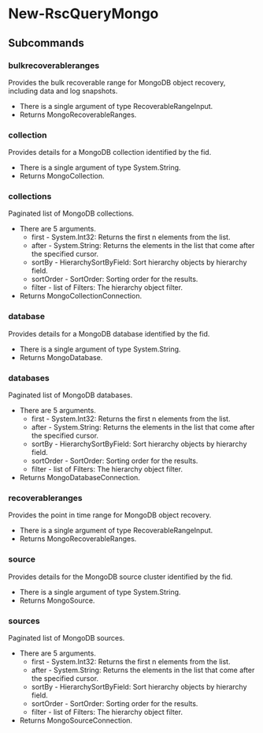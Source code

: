 # New-RscQueryMongo
## Subcommands
### bulkrecoverableranges
Provides the bulk recoverable range for MongoDB object recovery, including data and log snapshots.

- There is a single argument of type RecoverableRangeInput.
- Returns MongoRecoverableRanges.
### collection
Provides details for a MongoDB collection identified by the fid.

- There is a single argument of type System.String.
- Returns MongoCollection.
### collections
Paginated list of MongoDB collections.

- There are 5 arguments.
    - first - System.Int32: Returns the first n elements from the list.
    - after - System.String: Returns the elements in the list that come after the specified cursor.
    - sortBy - HierarchySortByField: Sort hierarchy objects by hierarchy field.
    - sortOrder - SortOrder: Sorting order for the results.
    - filter - list of Filters: The hierarchy object filter.
- Returns MongoCollectionConnection.
### database
Provides details for a MongoDB database identified by the fid.

- There is a single argument of type System.String.
- Returns MongoDatabase.
### databases
Paginated list of MongoDB databases.

- There are 5 arguments.
    - first - System.Int32: Returns the first n elements from the list.
    - after - System.String: Returns the elements in the list that come after the specified cursor.
    - sortBy - HierarchySortByField: Sort hierarchy objects by hierarchy field.
    - sortOrder - SortOrder: Sorting order for the results.
    - filter - list of Filters: The hierarchy object filter.
- Returns MongoDatabaseConnection.
### recoverableranges
Provides the point in time range for MongoDB object recovery.

- There is a single argument of type RecoverableRangeInput.
- Returns MongoRecoverableRanges.
### source
Provides details for the MongoDB source cluster identified by the fid.

- There is a single argument of type System.String.
- Returns MongoSource.
### sources
Paginated list of MongoDB sources.

- There are 5 arguments.
    - first - System.Int32: Returns the first n elements from the list.
    - after - System.String: Returns the elements in the list that come after the specified cursor.
    - sortBy - HierarchySortByField: Sort hierarchy objects by hierarchy field.
    - sortOrder - SortOrder: Sorting order for the results.
    - filter - list of Filters: The hierarchy object filter.
- Returns MongoSourceConnection.
